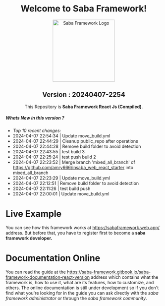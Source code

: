 <div style="text-align:center;">

# Welcome to Saba Framework!

<div style="text-align:center;">
  <img src="https://res.cloudinary.com/insaba/image/upload/v1700625287/saba_framework/logo_saba_framework_gqw72y.png" alt="Saba Framework Logo" width="200">
</div>

## Version : <span style="display:none">**version**</span>20240407-2254<span style="display:none">**version_end**</span>

This Repository is **Saba Framework React Js (Compiled)**.

</div>

##### Whats New in this version ?

<span style="display:none">**changes**</span>
- _Top 10 recent changes:_ 
- 2024-04-07 22:54:34 | Update move_build.yml
- 2024-04-07 22:44:29 | Cleanup public_repo after operations
- 2024-04-07 22:44:28 | Remove build folder to avoid detection
- 2024-04-07 22:43:55 | test build 3
- 2024-04-07 22:25:24 | test push build 2
- 2024-04-07 22:23:52 | Merge branch 'mixed_all_branch' of https://github.com/amry666/insaba_web_react_starter into mixed_all_branch
- 2024-04-07 22:23:29 | Update move_build.yml
- 2024-04-07 22:12:51 | Remove build folder to avoid detection
- 2024-04-07 22:11:26 | test build push
- 2024-04-07 22:00:01 | Update move_build.yml<span style="display:none">**changes_end**</span>

# Live Example

You can see how this framework works at https://sabaframework.web.app/ address. But before that, you have to register first to become a **saba framework developer.**

# Documentation Online

You can read the guide at the https://saba-framework.gitbook.io/saba-framework-documentation-react-version address which contains what the framework is, how to use it, what are its features, how to customize, and others. The online documentation is still under development so if you don't find what you're looking for in the guide you can ask directly with the _saba framework administrator_ or through the _saba framework community_.
